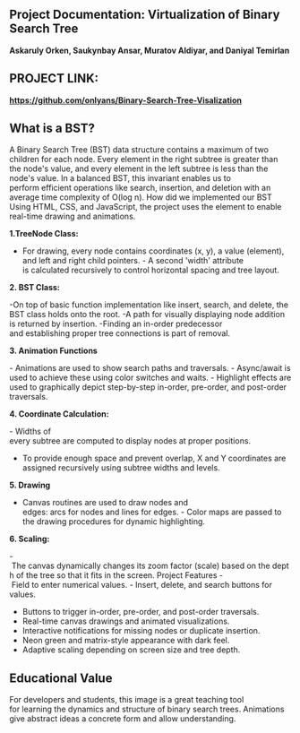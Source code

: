 ## Project Documentation: Virtualization of Binary Search Tree
**Askaruly Orken, Saukynbay Ansar, Muratov Aldiyar, and Daniyal Temirlan**

## PROJECT LINK:
**https://github.com/onlyans/Binary-Search-Tree-Visalization** 

## What is a BST?
A Binary Search Tree (BST) data structure contains a maximum of two children for each node. Every element in the right subtree is greater than the node's value, and every element in the left subtree is less than the node's value.
In a balanced BST, this invariant enables us to perform efficient operations like search, insertion, and deletion with an average time complexity of O(log n).
How did we implemented our BST
Using HTML, CSS, and JavaScript, the project uses the element to enable real-time drawing and animations.

**1.TreeNode Class:**

- For drawing, every node contains coordinates (x, y), a value (element), and left and right child pointers.
- A second 'width' attribute is calculated recursively to control horizontal spacing and tree layout.

**2. BST Class:**

-On top of basic function implementation like insert, search, and delete, the BST class holds onto the root.
-A path for visually displaying node addition is returned by insertion.
-Finding an in-order predecessor and establishing proper tree connections is part of removal.

**3. Animation Functions**

- Animations are used to show search paths and traversals.
- Async/await is used to achieve these using color switches and waits.
- Highlight effects are used to graphically depict step-by-step in-order, pre-order, and post-order traversals.

**4. Coordinate Calculation:**

- Widths of every subtree are computed to display nodes at proper positions.
- To provide enough space and prevent overlap, X and Y coordinates are assigned recursively using subtree widths and levels.

**5. Drawing**

- Canvas routines are used to draw nodes and edges: arcs for nodes and lines for edges.
- Color maps are passed to the drawing procedures for dynamic highlighting.

**6. Scaling:**

- The canvas dynamically changes its zoom factor (scale) based on the depth of the tree so that it fits in the screen.
 Project Features
- Field to enter numerical values.
- Insert, delete, and search buttons for values.
- Buttons to trigger in-order, pre-order, and post-order traversals.
- Real-time canvas drawings and animated visualizations.
- Interactive notifications for missing nodes or duplicate insertion.
- Neon green and matrix-style appearance with dark feel.
- Adaptive scaling depending on screen size and tree depth. 

## Educational Value
For developers and students, this image is a great teaching tool for learning the dynamics and structure of binary search trees.
Animations give abstract ideas a concrete form and allow understanding.
